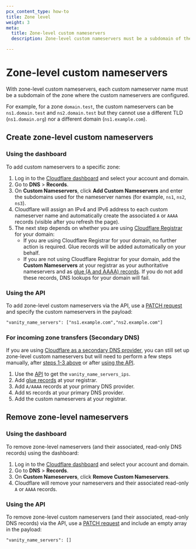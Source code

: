 ```yaml
---
pcx_content_type: how-to
title: Zone level
weight: 3
meta:
  title: Zone-level custom nameservers
  description: Zone-level custom nameservers must be a subdomain of the zone where the custom nameservers are configured. These nameservers can only be aplied and used within the respective zone.

---
```


# Zone-level custom nameservers

With zone-level custom nameservers, each custom nameserver name must be a subdomain of the zone where the custom nameservers are configured.

For example, for a zone `domain.test`, the custom nameservers can be `ns1.domain.test` and `ns2.domain.test` but they cannot use a different TLD (`ns1.domain.org`) nor a different domain (`ns1.example.com`).

## Create zone-level custom nameservers

### Using the dashboard

To add custom nameservers to a specific zone:

1.  Log in to the [Cloudflare dashboard](https://dash.cloudflare.com) and select your account and domain.
2.  Go to **DNS** > **Records**.
3.  On **Custom Nameservers**, click **Add Custom Nameservers** and enter the subdomains used for the nameserver names (for example, `ns1`, `ns2`, `ns3`).
4.  Cloudflare will assign an IPv4 and IPv6 address to each custom nameserver name and automatically create the associated `A` or `AAAA` records (visible after you refresh the page).
5.  The next step depends on whether you are using [Cloudflare Registrar](/registrar/) for your domain:
    - If you are using Cloudflare Registrar for your domain, no further action is required. Glue records will be added automatically on your behalf.
    - If you are not using Cloudflare Registrar for your domain, add the **Custom Nameservers** at your registrar as your authoritative nameservers and as [glue (A and AAAA) records](https://www.ietf.org/rfc/rfc1912.txt). If you do not add these records, DNS lookups for your domain will fail.

### Using the API

To add zone-level custom nameservers via the API, use a [PATCH request](/api/operations/zone-edit-zone) and specify the custom nameservers in the payload:

```txt
"vanity_name_servers": ["ns1.example.com","ns2.example.com"]
```

### For incoming zone transfers (Secondary DNS)

If you are using [Cloudflare as a secondary DNS provider](/dns/zone-setups/zone-transfers/cloudflare-as-secondary/), you can still set up zone-level custom nameservers but will need to perform a few steps manually, after [steps 1-3 above](#using-the-dashboard) or after [using the API](#using-the-api).

1. Use the [API](/api/operations/zone-edit-zone) to get the `vanity_name_servers_ips`.
2. Add [glue records](https://www.ietf.org/rfc/rfc1912.txt) at your registrar.
3. Add `A/AAAA` records at your primary DNS provider.
4. Add `NS` records at your primary DNS provider.
5. Add the custom nameservers at your registrar.

## Remove zone-level nameservers

### Using the dashboard

To remove zone-level nameservers (and their associated, read-only DNS records) using the dashboard:

1.  Log in to the [Cloudflare dashboard](https://dash.cloudflare.com) and select your account and domain.
2.  Go to **DNS** > **Records**.
3.  On **Custom Nameservers**, click **Remove Custom Nameservers**.
4.  Cloudflare will remove your nameservers and their associated read-only `A` or `AAAA` records.

### Using the API

To remove zone-level custom nameservers (and their associated, read-only DNS records) via the API, use a [PATCH request](/api/operations/zone-edit-zone) and include an empty array in the payload:

```txt
"vanity_name_servers": []
```